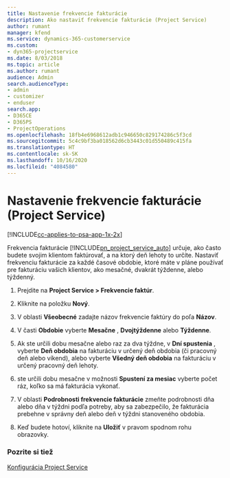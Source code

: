```yaml
---
title: Nastavenie frekvencie fakturácie
description: Ako nastaviť frekvencie fakturácie (Project Service)
author: rumant
manager: kfend
ms.service: dynamics-365-customerservice
ms.custom:
- dyn365-projectservice
ms.date: 8/03/2018
ms.topic: article
ms.author: rumant
audience: Admin
search.audienceType:
- admin
- customizer
- enduser
search.app:
- D365CE
- D365PS
- ProjectOperations
ms.openlocfilehash: 18fb4e6968612adb1c946650c829174286c5f3cd
ms.sourcegitcommit: 5c4c9bf3ba018562d6cb3443c01d550489c415fa
ms.translationtype: HT
ms.contentlocale: sk-SK
ms.lasthandoff: 10/16/2020
ms.locfileid: "4084580"
---
```

# <a name="set-up-invoice-frequencies-project-service"></a>Nastavenie frekvencie fakturácie (Project Service)

[!INCLUDE[cc-applies-to-psa-app-1x-2x](../includes/cc-applies-to-psa-app-1x-2x.md)]

Frekvencia fakturácie [!INCLUDE[pn_project_service_auto](../includes/pn-project-service-auto.md)] určuje, ako často budete svojim klientom faktúrovať, a na ktorý deň lehoty to určíte. Nastaviť frekvenciu fakturácie za každé časové obdobie, ktoré máte v pláne používať pre fakturáciu vašich klientov, ako mesačné, dvakrát týždenne, alebo týždenný.  
  
1.  Prejdite na **Project Service > Frekvencie faktúr**.  
  
2.  Kliknite na položku **Nový**.  
  
3.  V oblasti **Všeobecné** zadajte názov frekvencie faktúry do poľa **Názov**.  
  
4.  V časti **Obdobie** vyberte **Mesačne** , **Dvojtýždenne** alebo **Týždenne**.  
  
5.  Ak ste určili dobu mesačne alebo raz za dva týždne, v **Dní spustenia** , vyberte **Deň obdobia** na fakturáciu v určený deň obdobia (či pracovný deň alebo víkend), alebo vyberte **Všedný deň obdobia** na fakturáciu v určený pracovný deň lehoty.  
  
6.  ste určili dobu mesačne v možnosti **Spustení za mesiac** vyberte počet ráz, koľko sa má fakturácia vykonať.  
  
7.  V oblasti **Podrobnosti frekvencie fakturácie** zmeňte podrobnosti dňa alebo dňa v týždni podľa potreby, aby sa zabezpečilo, že fakturácia prebehne v správny deň alebo deň v týždni stanoveného obdobia.  
  
8.  Keď budete hotoví, kliknite na **Uložiť** v pravom spodnom rohu obrazovky.  
  
### <a name="see-also"></a>Pozrite si tiež  
 [Konfigurácia Project Service](../psa/configure.md)
